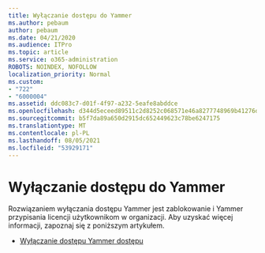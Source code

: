 ```yaml
---
title: Wyłączanie dostępu do Yammer
ms.author: pebaum
author: pebaum
ms.date: 04/21/2020
ms.audience: ITPro
ms.topic: article
ms.service: o365-administration
ROBOTS: NOINDEX, NOFOLLOW
localization_priority: Normal
ms.custom:
- "722"
- "6000004"
ms.assetid: ddc083c7-d01f-4f97-a232-5eafe8abddce
ms.openlocfilehash: d344d5eceed89511c2d8252c068571e46a8277748969b41276d8204e801b3986
ms.sourcegitcommit: b5f7da89a650d2915dc652449623c78be6247175
ms.translationtype: MT
ms.contentlocale: pl-PL
ms.lasthandoff: 08/05/2021
ms.locfileid: "53929171"
---
```

# <a name="disable-access-to-yammer"></a>Wyłączanie dostępu do Yammer

Rozwiązaniem wyłączania dostępu Yammer jest zablokowanie i Yammer przypisania licencji użytkownikom w organizacji. Aby uzyskać więcej informacji, zapoznaj się z poniższym artykułem.
  
- [Wyłączanie dostępu Yammer dostępu](https://docs.microsoft.com/yammer/manage-yammer-users/turn-off-user-access)
